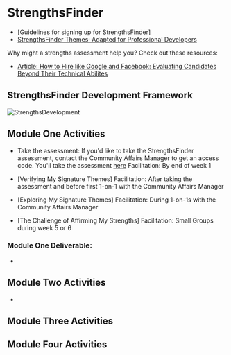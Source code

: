 # StrengthsFinder

* [Guidelines for signing up for StrengthsFinder]
* [StrengthsFinder Themes: Adapted for Professional Developers](https://docs.google.com/document/d/1D4AE3y8yVXx5PI7wtPcbdTEz-IbXl6CJm_EZAwkTHew/edit?usp=sharing)

Why might a strengths assessment help you? Check out these resources:
* [Article: How to Hire like Google and Facebook: Evaluating Candidates Beyond Their Technical Abilites](http://www.forbes.com/sites/ashoka/2014/04/15/how-to-hire-like-google-and-facebook-evaluating-candidates-beyond-their-technical-ability/#d8f2a234f156)

## StrengthsFinder Development Framework
![StrengthsDevelopment](https://github.com/turingschool/professional_skills/blob/master/images/StrengthsDevelopment.png)

## Module One Activities

* Take the assessment: If you'd like to take the StrengthsFinder assessment, contact the Community Affairs Manager to get an access code. You'll take the assessment [here](http://www.strengthsquest.com/home.aspx)
   Facilitation: By end of week 1

* [Verifying My Signature Themes]
   Facilitation: After taking the assessment and before first 1-on-1 with the Community Affairs Manager

* [Exploring My Signature Themes]
   Facilitation: During 1-on-1s with the Community Affairs Manager

* [The Challenge of Affirming My Strengths]
   Facilitation: Small Groups during week 5 or 6

### Module One Deliverable:

* 

## Module Two Activities

* 

## Module Three Activities

## Module Four Activities
